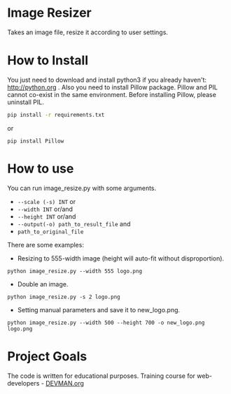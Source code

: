 # Image Resizer

Takes an image file, resize it according to user settings.

# How to Install

You just need to download and install python3 if you already haven't: http://python.org .
Also you need to install Pillow package. Pillow and PIL cannot co-exist in the same environment. Before installing Pillow, please uninstall PIL.

```bash
pip install -r requirements.txt
```
or
```
pip install Pillow
```

# How to use

You can run image_resize.py with some arguments.
* `--scale (-s) INT` or
* `--width INT` or/and
* `--height INT` or/and
* `--output(-o) path_to_result_file` and
* `path_to_original_file` <br />

There are some examples:

* Resizing to 555-width image (height will auto-fit without disproportion).
```
python image_resize.py --width 555 logo.png
```

* Double an image.
```
python image_resize.py -s 2 logo.png
```

* Setting manual parameters and save it to new_logo.png.
```
python image_resize.py --width 500 --height 700 -o new_logo.png logo.png
```

# Project Goals

The code is written for educational purposes. Training course for web-developers - [DEVMAN.org](https://devman.org)
